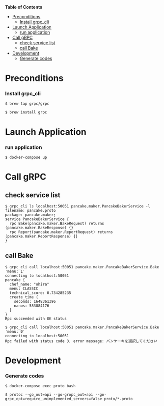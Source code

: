<!-- START doctoc generated TOC please keep comment here to allow auto update -->
<!-- DON'T EDIT THIS SECTION, INSTEAD RE-RUN doctoc TO UPDATE -->
**Table of Contents**

- [Preconditions](#preconditions)
    - [Install grpc_cli](#install-grpc_cli)
- [Launch Application](#launch-application)
    - [run application](#run-application)
- [Call gRPC](#call-grpc)
  - [check service list](#check-service-list)
  - [call Bake](#call-bake)
- [Development](#development)
    - [Generate codes](#generate-codes)

<!-- END doctoc generated TOC please keep comment here to allow auto update -->

# Preconditions

### Install grpc_cli

```shell
$ brew tap grpc/grpc

$ brew install grpc
```

# Launch Application

### run application

```shell
$ docker-compose up
```

# Call gRPC

## check service list

```shell
$ grpc_cli ls localhost:50051 pancake.maker.PancakeBakerService -l
filename: pancake.proto
package: pancake.maker;
service PancakeBakerService {
  rpc Bake(pancake.maker.BakeRequest) returns (pancake.maker.BakeResponse) {}
  rpc Report(pancake.maker.ReportRequest) returns (pancake.maker.ReportResponse) {}
}
```

## call Bake

```shell
$ grpc_cli call localhost:50051 pancake.maker.PancakeBakerService.Bake 'menu: 1'
connecting to localhost:50051
pancake {
  chef_name: "ohira"
  menu: CLASSIC
  technical_score: 0.734285235
  create_time {
    seconds: 1648361396
    nanos: 583884176
  }
}
Rpc succeeded with OK status
```

```shell
$ grpc_cli call localhost:50051 pancake.maker.PancakeBakerService.Bake 'menu: 0'
connecting to localhost:50051
Rpc failed with status code 3, error message: パンケーキを選択してください
```

# Development

### Generate codes

```shell
$ docker-compose exec proto bash

$ protoc --go_out=api --go-gropc_out=api --go-grpc_opt=require_unimplemented_servers=false proto/*.proto
```